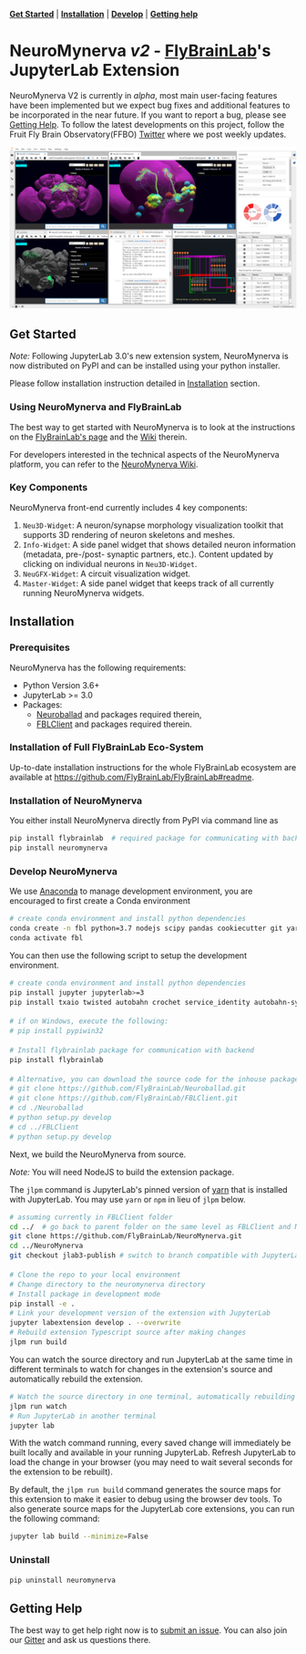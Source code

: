 **[Get Started](#get-started)** |
**[Installation](#installation)** |
**[Develop](#develop-neuromynerva)** |
**[Getting help](#getting-help)**

# NeuroMynerva _v2_ - [FlyBrainLab](http://fbl.fruitflybrain.org/)'s JupyterLab Extension
NeuroMynerva V2 is currently in _alpha_, most main user-facing features have been implemented but we expect bug fixes and additional features to be incorporated in the near future. If you want to report a bug, please see [Getting Help](#getting-help). To follow the latest developments on this project, follow the Fruit Fly Brain Observatory(FFBO) [Twitter](https://twitter.com/flybrainobs) where we post weekly updates.

<center><img src="img/neuromynerva_ui.png" width="1080"/></center>

## Get Started

_Note:_ Following JupyterLab 3.0's new extension system, NeuroMynerva is now distributed
on PyPI and can be installed using your python installer.

Please follow installation instruction detailed in [Installation](#installation) section.

### Using NeuroMynerva and FlyBrainLab
The best way to get started with NeuroMynerva is to look at the instructions on the [FlyBrainLab's page](https://github.com/FlyBrainLab/FlyBrainLab) and the [Wiki](https://github.com/FlyBrainLab/FlyBrainLab/wiki) therein.

For developers interested in the technical aspects of the NeuroMynerva platform, you can refer to the [NeuroMynerva Wiki](https://github.com/FlyBrainLab/NeuroMynerva/wiki).

### Key Components
NeuroMynerva front-end currently includes 4 key components:
1. `Neu3D-Widget`: A neuron/synapse morphology visualization toolkit that supports 3D rendering of neuron skeletons and meshes.
2. `Info-Widget`: A side panel widget that shows detailed neuron information (metadata, pre-/post- synaptic partners, etc.). Content updated by clicking on individual neurons in `Neu3D-Widget`.
3. `NeuGFX-Widget`: A circuit visualization widget.
4. `Master-Widget`: A side panel widget that keeps track of all currently running NeuroMynerva widgets.

## Installation
### Prerequisites
NeuroMynerva has the following requirements:

- Python Version 3.6+
- JupyterLab >= 3.0
- Packages:
    * [Neuroballad](https://github.com/FlyBrainLab/Neuroballad.git) and packages required therein,
    * [FBLClient](https://github.com/FlyBrainLab/FBLClient.git) and packages required therein.

### Installation of Full FlyBrainLab Eco-System
Up-to-date installation instructions for the whole FlyBrainLab ecosystem are available at https://github.com/FlyBrainLab/FlyBrainLab#readme.

### Installation of NeuroMynerva
You either install NeuroMynerva directly from PyPI via command line as
```bash
pip install flybrainlab  # required package for communicating with backend
pip install neuromynerva
```

### Develop NeuroMynerva
We use [Anaconda](https://www.anaconda.com/) to manage development environment, you are encouraged to first create a Conda environment

```bash
# create conda environment and install python dependencies
conda create -n fbl python=3.7 nodejs scipy pandas cookiecutter git yarn -c conda-forge -y
conda activate fbl
```


You can then use the following script to setup the development environment.
```bash
# create conda environment and install python dependencies
pip install jupyter jupyterlab>=3
pip install txaio twisted autobahn crochet service_identity autobahn-sync matplotlib h5py seaborn fastcluster networkx msgpack

# if on Windows, execute the following:
# pip install pypiwin32

# Install flybrainlab package for communication with backend
pip install flybrainlab

# Alternative, you can download the source code for the inhouse packages as well
# git clone https://github.com/FlyBrainLab/Neuroballad.git
# git clone https://github.com/FlyBrainLab/FBLClient.git
# cd ./Neuroballad
# python setup.py develop
# cd ../FBLClient
# python setup.py develop
```

Next, we build the NeuroMynerva from source.

_Note:_ You will need NodeJS to build the extension package.

The `jlpm` command is JupyterLab's pinned version of
[yarn](https://yarnpkg.com/) that is installed with JupyterLab. You may use
`yarn` or `npm` in lieu of `jlpm` below.
```bash
# assuming currently in FBLClient folder
cd ../  # go back to parent folder on the same level as FBLClient and NeuroBallad
git clone https://github.com/FlyBrainLab/NeuroMynerva.git
cd ../NeuroMynerva
git checkout jlab3-publish # switch to branch compatible with JupyterLab 3

# Clone the repo to your local environment
# Change directory to the neuromynerva directory
# Install package in development mode
pip install -e .
# Link your development version of the extension with JupyterLab
jupyter labextension develop . --overwrite
# Rebuild extension Typescript source after making changes
jlpm run build
```

You can watch the source directory and run JupyterLab at the same time in different terminals to watch for changes in the extension's source and automatically rebuild the extension.

```bash
# Watch the source directory in one terminal, automatically rebuilding when needed
jlpm run watch
# Run JupyterLab in another terminal
jupyter lab
```

With the watch command running, every saved change will immediately be built locally and available in your running JupyterLab. Refresh JupyterLab to load the change in your browser (you may need to wait several seconds for the extension to be rebuilt).

By default, the `jlpm run build` command generates the source maps for this extension to make it easier to debug using the browser dev tools. To also generate source maps for the JupyterLab core extensions, you can run the following command:

```bash
jupyter lab build --minimize=False
```

### Uninstall
```bash
pip uninstall neuromynerva
```

## Getting Help
The best way to get help right now is to [submit an issue](https://github.com/FlyBrainLab/NeuroMynerva/issues).
You can also join our [Gitter](https://gitter.im/FlyBrainLab/community) and ask us questions there.